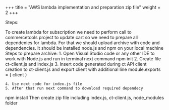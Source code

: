 +++
title = "AWS lambda implementation and preparation zip file"
weight = 2
+++


Steps:

To create lambda for subscription we need to perform call to commercetools project to update cart so we need to prepare all dependenies for lambda. For that we should upload archive with code and dependencies.
It should be installed node.js and npm on your local machine
Steps to prepare archive:
	1. Open Visual Studio code or any other IDE to work with Node.js and run in terminal next command
npm init
	2. Create file ct-client.js and index.js
	3. Insert code generated during ct API client creation to ct-client.js and export client with additional line 
module.exports = { client }

	4. Use next code for index.js file
	5. After that run next command to download required dependecy
npm install
Then create zip file including index.js, ct-client.js, node_modules folder

